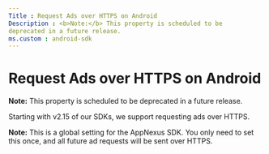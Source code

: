 ```yaml
---
Title : Request Ads over HTTPS on Android
Description : <b>Note:</b> This property is scheduled to be
deprecated in a future release.
ms.custom : android-sdk
---
```



# Request Ads over HTTPS on Android





<b>Note:</b> This property is scheduled to be
deprecated in a future release.



Starting with v2.15 of our SDKs, we support requesting ads over HTTPS.



<b>Note:</b> This is a global setting for the
AppNexus SDK. You only need to set this once,
and all future ad requests will be sent over HTTPS.







